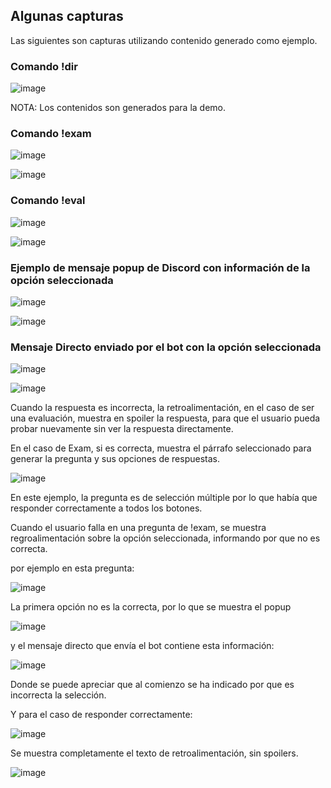 ## Algunas capturas

Las siguientes son capturas utilizando contenido generado como ejemplo.

### Comando !dir

![image](https://github.com/user-attachments/assets/15e4ba77-a49d-4841-8e8c-080ef1672e39)

NOTA: Los contenidos son generados para la demo.

### Comando !exam

![image](https://github.com/user-attachments/assets/86e29fbd-c52c-4fe0-b07e-b5115fd090fb)

![image](https://github.com/user-attachments/assets/470b306a-bff0-4398-b734-9fa504ba1c32)

### Comando !eval

![image](https://github.com/user-attachments/assets/e6950b70-c475-449b-962e-a029b63a95cd)

![image](https://github.com/user-attachments/assets/8d62b5eb-6bea-434b-b55b-180155ea436d)


### Ejemplo de mensaje popup de Discord con información de la opción seleccionada

![image](https://github.com/user-attachments/assets/932f4e3e-5ee9-4f88-8aa6-3747b0a869c4)

![image](https://github.com/user-attachments/assets/d03e0a06-655e-40ec-b3cd-58808d908ebf)

### Mensaje Directo enviado por el bot con la opción seleccionada

![image](https://github.com/user-attachments/assets/2caaedf7-ef9f-4a57-a777-60adb580e49d)

![image](https://github.com/user-attachments/assets/4d0f0cad-8fd4-498f-ac82-3c1231159fa4)

Cuando la respuesta es incorrecta, la retroalimentación, en el caso de ser una evaluación, muestra en spoiler la respuesta, para que el usuario pueda probar nuevamente sin ver la respuesta directamente.

En el caso de Exam, si es correcta, muestra el párrafo seleccionado para generar la pregunta y sus opciones de respuestas.

![image](https://github.com/user-attachments/assets/a09e35cb-9f6e-4b9d-ab05-e5cbee997196)

En este ejemplo, la pregunta es de selección múltiple por lo que había que responder correctamente a todos los botones.

Cuando el usuario falla en una pregunta de !exam, se muestra regroalimentación sobre la opción seleccionada, informando por que no es correcta.

por ejemplo en esta pregunta:

![image](https://github.com/user-attachments/assets/db99ce32-c383-4d00-b3f3-6ba01be0b31c)

La primera opción no es la correcta, por lo que se muestra el popup

![image](https://github.com/user-attachments/assets/a47666d1-6dcd-4dd0-aa6e-16e520cc8623)

y el mensaje directo que envía el bot contiene esta información:

![image](https://github.com/user-attachments/assets/088540e3-b853-4721-bcdd-536bf75fc903)

Donde se puede apreciar que al comienzo se ha indicado por que es incorrecta la selección.

Y para el caso de responder correctamente:

![image](https://github.com/user-attachments/assets/502c3789-7a1d-4235-ba80-d199b5124522)

Se muestra completamente el texto de retroalimentación, sin spoilers.

![image](https://github.com/user-attachments/assets/7df3b3cf-b4d2-4f4d-b9f6-e963aca31720)

